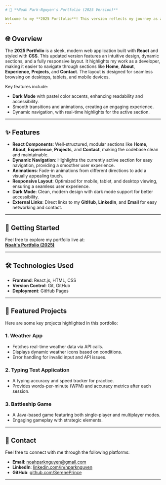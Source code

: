 ```yaml
---
# 🌟 **Noah Park-Nguyen's Portfolio (2025 Version)**

Welcome to my **2025 Portfolio**! This version reflects my journey as a **Full-Stack Developer**, showcasing my projects, skills, and experiences. Explore it live [here](https://sereneprince.github.io/Portfolio-V2/).
---
```


## 🌐 **Overview**

The **2025 Portfolio** is a sleek, modern web application built with **React** and styled with **CSS**. This updated version features an intuitive design, dynamic sections, and a fully responsive layout. It highlights my work as a developer, making it easier to navigate through sections like **Home**, **About**, **Experience**, **Projects**, and **Contact**. The layout is designed for seamless browsing on desktops, tablets, and mobile devices.

Key features include:

- **Dark Mode** with pastel color accents, enhancing readability and accessibility.
- Smooth transitions and animations, creating an engaging experience.
- Dynamic navigation, with real-time highlights for the active section.

---

## ✨ **Features**

- **React Components**: Well-structured, modular sections like **Home**, **About**, **Experience**, **Projects**, and **Contact**, making the codebase clean and maintainable.
- **Dynamic Navigation**: Highlights the currently active section for easy navigation, providing a smoother user experience.
- **Animations**: Fade-in animations from different directions to add a visually appealing touch.
- **Responsive Layout**: Optimized for mobile, tablet, and desktop viewing, ensuring a seamless user experience.
- **Dark Mode**: Clean, modern design with dark mode support for better accessibility.
- **External Links**: Direct links to my **GitHub**, **LinkedIn**, and **Email** for easy networking and contact.

---

## 🚀 **Getting Started**

Feel free to explore my portfolio live at:  
[**Noah's Portfolio (2025)**](https://sereneprince.github.io/Portfolio-V2/)

---

## 🛠️ **Technologies Used**

- **Frontend**: React.js, HTML, CSS
- **Version Control**: Git, GitHub
- **Deployment**: GitHub Pages

---

## 📂 **Featured Projects**

Here are some key projects highlighted in this portfolio:

### 1. **Weather App**

- Fetches real-time weather data via API calls.
- Displays dynamic weather icons based on conditions.
- Error handling for invalid input and API issues.

### 2. **Typing Test Application**

- A typing accuracy and speed tracker for practice.
- Provides words-per-minute (WPM) and accuracy metrics after each session.

### 3. **Battleship Game**

- A Java-based game featuring both single-player and multiplayer modes.
- Engaging gameplay with strategic elements.

---

## 📜 **Contact**

Feel free to connect with me through the following platforms:

- **Email**: [noahparknguyen@gmail.com](mailto:noahparknguyen@gmail.com)
- **LinkedIn**: [linkedin.com/in/nparknguyen](https://www.linkedin.com/in/nparknguyen/)
- **GitHub**: [github.com/SerenePrince](https://github.com/SerenePrince)

---
